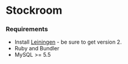 # Stockroom

### Requirements

* Install [Leiningen](https://github.com/technomancy/leiningen) - be sure to get version 2.
* Ruby and Bundler
* MySQL >= 5.5
